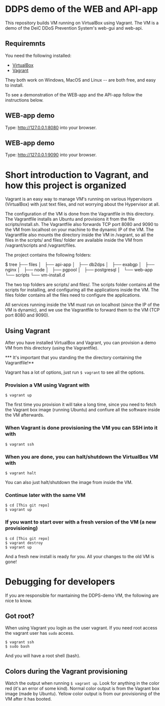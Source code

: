 # DDPS demo of the WEB and API-app
This repository builds VM running on VirtualBox using Vagrant. The VM is a demo of the DeiC DDoS Prevention System's web-gui and web-api.

## Requiremnts
You need the following installed:

  * [VirtualBox](https://www.virtualbox.org)
  * [Vagrant](https://www.vagrantup.com)

They both work on Windows, MacOS and Linux -- are both free, and easy to install.

To see a demonstration of the WEB-app and the API-app follow the instructions below.

## WEB-app demo
Type: http://127.0.0.1:8080 into your browser.

## WEB-app demo
Type: http://127.0.0.1:9090 into your browser.


# Short introduction to Vagrant, and how this project is organized
Vagrant is an easy way to manage VM's running on various Hypervisors (VirtualBox) with just text files, and not worrying about the Hypervisor at all.

The configuration of the VM is done from the Vagrantfile in this directory. The Vagrantfile installs an Ubuntu and provisions it from the file scripts/install.sh. The Vagrantfile also forwards TCP port 8080 and 9090 to the VM from localhost on your machine to the dynamic IP of the VM. The Vagrantfile also mounts the directory inside the VM in /vagrant, so all the files in the scripts/ and files/ folder are available inside the VM from /vagrant/scripts and /vagrant/files.

The project contains the following folders:

$ tree
├── files
│   ├── api-app
│   ├── db2dps
│   ├── exabgp
│   ├── nginx
│   ├── node
│   ├── pgpool
│   ├── postgresql
│   └── web-app
└── scripts
    └── vm-install.d

The two top folders are scripts/ and files/. The scripts folder contains all the scripts for installing, and configuring all the applications inside the VM. The files folder contains all the files need to configure the applications.

All services running inside the VM must run on localhost (since the IP of the VM is dynamic), and we use the Vagrantfile to forward them to the VM (TCP port 8080 and 9090).


## Using Vagrant
After you have installed VirtualBox and Vagrant, you can provision a demo VM from this directory (using the Vagrantfile).

*** It's important that you standing the the directory containing the Vagrantfile!**

Vagrant has a lot of options, just run `$ vagrant` to see all the options.

### Provision a VM using Vagrant with

    $ vagrant up

The first time you provision it will take a long time, since you need to fetch the Vagrant box image (running Ubuntu) and confiure all the software inside the VM afterwards.

### When Vagrant is done provisioning the VM you can SSH into it with

    $ vagrant ssh

### When you are done, you can halt/shutdown the VirtualBox VM with

    $ vagrant halt

You can also just halt/shutdown the image from inside the VM.

### Continue later with the same VM

    $ cd [This git repo]
    $ vagrant up

### If you want to start over with a fresh version of the VM (a new provisioning)

    $ cd [This git repo]
    $ vagrant destroy
    $ vagrant up

And a fresh new install is ready for you. All your changes to the old VM is gone!


# Debugging for developers
If you are responsible for mantaining the DDPS-demo VM, the following are nice to know.

## Got root?
When using Vagrant you login as the user vagrant. If you need root access the vagrant user has `sudo` access.

    $ vagrant ssh
    $ sudo bash

And you will have a root shell (bash).

## Colors during the Vagrant provisioning
Watch the output when running `$ vagrant up`. Look for anything in the color red (it's an error of some kind). Normal color output is from the Vagrant box image (made by Ubuntu). Yellow color output is from our provisioning of the VM after it has booted.


